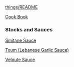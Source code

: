[things/README](https://github.com/vmsmith/things/blob/master/README.md)

[Cook Book](https://github.com/vmsmith/CookBook/blob/master/README.md)

### Stocks and Sauces    

[Smitane Sauce]()

[Toum (Lebanese Garlic Sauce)](https://github.com/vmsmith/CookBook/blob/master/toum.md)  

[Veloute Sauce]()
